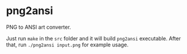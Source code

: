# png2ansi
PNG to ANSI art converter.

Just run `make` in the `src` folder and it will build `png2ansi` executable.
After that, run `./png2ansi input.png` for example usage.

